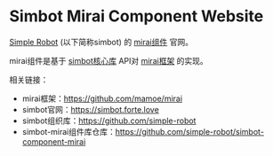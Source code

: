 # Simbot Mirai Component Website

[Simple Robot](https://github.com/simple-robot) (以下简称simbot) 的 [mirai组件](https://github.com/simple-robot/simbot-component-mirai) 官网。

mirai组件是基于 [simbot核心库](https://github.com/simple-robot/simpler-robot) API对 [mirai框架](https://github.com/mamoe/mirai) 的实现。

相关链接：

- mirai框架：https://github.com/mamoe/mirai
- simbot官网：https://simbot.forte.love
- simbot组织库：https://github.com/simple-robot
- simbot-mirai组件库仓库：https://github.com/simple-robot/simbot-component-mirai
